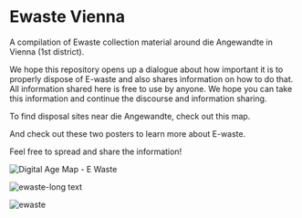# Ewaste Vienna
A compilation of Ewaste collection material around die Angewandte in Vienna (1st district).


We hope this repository opens up a dialogue about how important it is to properly dispose of E-waste and also shares information on how to do that. All information shared here is free to use by anyone. We hope you can take this information and continue the discourse and information sharing. 

To find disposal sites near die Angewandte, check out this map.

And check out these two posters to learn more about E-waste. 

Feel free to spread and share the information!


![Digital Age Map - E Waste](https://github.com/kmccart3/EwasteVienna/assets/43017957/252b593a-4bb5-46ed-8cad-b6e459a6088d)

 ![ewaste-long text](https://github.com/kmccart3/EwasteVienna/assets/43017957/5ab8c451-35b9-4d9f-9f6e-420acb77089c)

 ![ewaste](https://github.com/kmccart3/EwasteVienna/assets/43017957/33945bfd-e988-4a61-8058-968a127ceb45)
